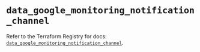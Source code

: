# `data_google_monitoring_notification_channel`

Refer to the Terraform Registry for docs: [`data_google_monitoring_notification_channel`](https://registry.terraform.io/providers/hashicorp/google/5.19.0/docs/data-sources/monitoring_notification_channel).

